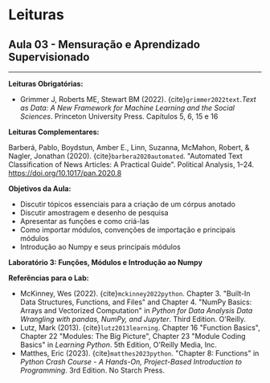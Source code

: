 # Leituras

## Aula 03 - Mensuração e Aprendizado Supervisionado
___

**Leituras Obrigatórias:**  
- Grimmer J, Roberts ME, Stewart BM (2022). {cite}`grimmer2022text`.*Text as Data: A New Framework for Machine Learning and the Social Sciences*. Princeton University Press. Capítulos 5, 6, 15 e 16  


**Leituras Complementares:**

Barberá, Pablo, Boydstun, Amber E., Linn, Suzanna, McMahon, Robert, & Nagler, Jonathan (2020). {cite}`barbera2020automated`. "Automated Text Classification of News Articles: A Practical Guide". Political Analysis, 1–24. https://doi.org/10.1017/pan.2020.8


**Objetivos da Aula:**  
- Discutir tópicos essenciais para a criação de um córpus anotado
- Discutir amostragem e desenho de pesquisa
- Apresentar as funções e como criá-las  
- Como importar módulos, convenções de importação e principais módulos  
- Introdução ao Numpy e seus principais módulos  

**Laboratório 3: Funções, Módulos e Introdução ao Numpy**  


**Referências para o Lab:**  
- McKinney, Wes (2022). {cite}`mckinney2022python`. Chapter 3. "Built-In Data Structures, Functions, and Files" and Chapter 4. "NumPy Basics: Arrays and Vectorized Computation" in *Python for Data Analysis Data Wrangling with pandas, NumPy, and Jupyter*. Third Edition. O'Reilly.  
- Lutz, Mark (2013). {cite}`lutz2013learning`. Chapter 16 "Function Basics", Chapter 22 "Modules: The Big Picture", Chapter 23 "Module Coding Basics" in *Learning Python*. 5th Edition, O'Reilly Media, Inc.  
- Matthes, Eric (2023). {cite}`matthes2023python`. "Chapter 8: Functions" in *Python Crash Course - A Hands-On, Project-Based Introduction to Programming*. 3rd Edition. No Starch Press.  



